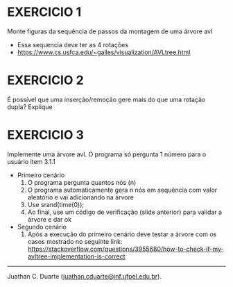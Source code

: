 # EXERCICIO 1
Monte figuras da sequência de passos da montagem de uma árvore avl
  - Essa sequencia deve ter as 4 rotações
  - https://www.cs.usfca.edu/~galles/visualization/AVLtree.html

# EXERCICIO 2
É possível que uma inserção/remoção gere mais do que uma rotação dupla? Explique

# EXERCICIO 3
Implemente uma árvore avl. O programa só pergunta 1 número para o usuário item 3.1.1
  - Primeiro cenário
    1. O programa pergunta quantos nós (n)
    2. O programa automaticamente gera n nós em sequência com valor aleatório e vai
    adicionando na árvore
      1. Use srand(time(0));
    3. Ao final, use um código de verificação (slide anterior) para validar a árvore e dar ok
  - Segundo cenário
      1. Após a execução do primeiro cenário deve testar a árvore com os casos mostrado no seguinte link: https://stackoverflow.com/questions/3955680/how-to-check-if-my-avltree-implementation-is-correct

___________________________________

Juathan C. Duarte (juathan.cduarte@inf.ufpel.edu.br).